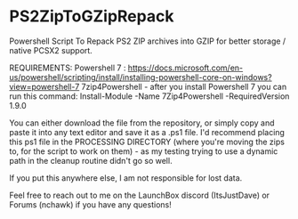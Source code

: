 # PS2ZipToGZipRepack
Powershell Script To Repack PS2 ZIP archives into GZIP for better storage / native PCSX2 support.

REQUIREMENTS:
Powershell 7 : https://docs.microsoft.com/en-us/powershell/scripting/install/installing-powershell-core-on-windows?view=powershell-7
7zip4Powershell - after you install Powershell 7 you can run this command: Install-Module -Name 7Zip4Powershell -RequiredVersion 1.9.0 

You can either download the file from the repository, or simply copy and paste it into any text editor and save it as a .ps1 file. 
I'd recommend placing this ps1 file in the PROCESSING DIRECTORY (where you're moving the zips to, for the script to work on them) -
as my testing trying to use a dynamic path in the cleanup routine didn't go so well. 

If you put this anywhere else, I am not responsible for lost data. 

Feel free to reach out to me on the LaunchBox discord (ItsJustDave) or Forums (nchawk) if you have any questions!
